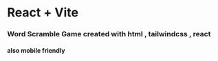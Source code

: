 # React + Vite

<h3>Word Scramble Game created with html , tailwindcss , react </h3>
<h4>also mobile friendly</h4>
